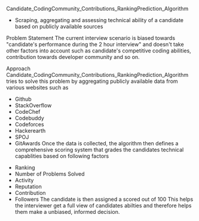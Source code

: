 Candidate_CodingCommunity_Contributions_RankingPrediction_Algorithm
- Scraping, aggregating and assessing technical ability of a candidate based on publicly available sources

Problem Statement
The current interview scenario is biased towards "candidate's performance during the 2 hour interview" and doesn't take other factors into account such as candidate's competitive coding abilities, contribution towards developer community and so on.

Approach
Candidate_CodingCommunity_Contributions_RankingPrediction_Algorithm tries to solve this problem by aggregating publicly available data from various websites such as

* Github
* StackOverflow
* CodeChef
* Codebuddy
* Codeforces
* Hackerearth
* SPOJ
* GitAwards
Once the data is collected, the algorithm then defines a comprehensive scoring system that grades the candidates technical capablities based on following factors

- Ranking
- Number of Problems Solved
- Activity
- Reputation
- Contribution
- Followers
The candidate is then assigned a scored out of 100 
This helps the interviewer get a full view of candidates abilties and therefore helps them make a unbiased, informed decision.
